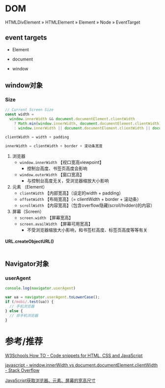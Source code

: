 # DOM

HTMLDivElement » HTMLElement » Element » Node » EventTarget

## event targets

- Element

- document

- window

## window对象

### Size

```js
// Current Screen Size
const width =
  window.innerWidth && document.documentElement.clientWidth
    ? Math.min(window.innerWidth, document.documentElement.clientWidth)
    : window.innerWidth || document.documentElement.clientWidth || document.getElementsByTagName('body')[0].clientWidth

clientWidth = width + padding

innerWidth = clientWidth + border + 滚动条宽度
```

1. 浏览器
   - `window.innerWidth` 【视口宽高viewpoint】
     - 控制台高度、书签页高度会影响
   - `window.outerWidth` 【窗口宽高】
     - 与控制台高度无关，受浏览器缩放大小影响
2. 元素 （Element）
   - `clientWidth` 【内部宽高】（设定的width + padding）
   - `offsetWidth` 【布局宽高】（= clientWidth + border + 滚动条）
   - `scrollWidth` 【内容宽高】（包含overflow隐藏(scroll/hidden)的内容）
3. 屏幕（Screen）
   - `screen.width` 【屏幕宽高】
   - `screen.availWidth` 【屏幕可用宽高】
     - 不受浏览器缩放大小影响，和书签栏高度、标签页高度等等有关

#### URL.createObjectURL()

```js

```

## Navigator对象

### userAgent

```js
console.log(navigator.userAgent)

var ua = navigator.userAgent.toLowerCase();
if (/mobi/.test(ua)) {
  // 手机浏览器
} else {
  // 非手机浏览器
}
```

# 参考/推荐

[W3Schools How TO - Code snippets for HTML, CSS and JavaScript](https://www.w3schools.com/howto/default.asp)

[javascript - window.innerWidth vs document.documentElement.clientWidth - Stack Overflow](https://stackoverflow.com/a/26191207/16654657)

[JavaScript获取浏览器、元素、屏幕的宽高尺寸](https://juejin.cn/post/6844903607704223751)
